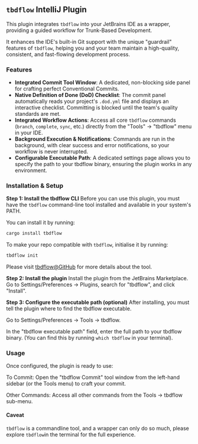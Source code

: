 ## `tbdflow` IntelliJ Plugin
This plugin integrates `tbdflow` into your JetBrains IDE as a wrapper, providing a guided workflow for Trunk-Based Development.

It enhances the IDE's built-in Git support with the unique "guardrail" features of `tbdflow`, helping you and your team maintain a high-quality, consistent, and fast-flowing development process.

### Features
- **Integrated Commit Tool Window**: A dedicated, non-blocking side panel for crafting perfect Conventional Commits.
- **Native Definition of Done (DoD) Checklist**: The commit panel automatically reads your project's `.dod.yml` file and displays an interactive checklist. Committing is blocked until the team's quality standards are met.
- **Integrated Workflow Actions**: Access all core `tbdflow` commands (`branch`, `complete`, `sync`, etc.) directly from the "Tools" -> "tbdflow" menu in your IDE.
- **Background Execution & Notifications**: Commands are run in the background, with clear success and error notifications, so your workflow is never interrupted.
- **Configurable Executable Path**: A dedicated settings page allows you to specify the path to your tbdflow binary, ensuring the plugin works in any environment.

### Installation & Setup

**Step 1: Install the tbdflow CLI**
Before you can use this plugin, you must have the `tbdflow` command-line tool installed and available in your system's PATH.

You can install it by running:
```bash
cargo install tbdflow
```

To make your repo compatible with `tbdflow`, initialise it by running:
```bash
tbdflow init
```

Please visit [tbdflow@GitHub](https://github.com/cladam/tbdflow) for more details about the tool.

**Step 2: Install the plugin**
Install the plugin from the JetBrains Marketplace. Go to Settings/Preferences -> Plugins, search for "tbdflow", and click "Install".

**Step 3: Configure the executable path (optional)**
After installing, you must tell the plugin where to find the tbdflow executable.

Go to Settings/Preferences -> Tools -> tbdflow.

In the "tbdflow executable path" field, enter the full path to your tbdflow binary. (You can find this by running `which tbdflow` in your terminal).

### Usage
Once configured, the plugin is ready to use:

To Commit: Open the "tbdflow Commit" tool window from the left-hand sidebar (or the Tools menu) to craft your commit.

Other Commands: Access all other commands from the Tools -> tbdflow sub-menu.

#### Caveat
`tbdflow` is a commandline tool, and a wrapper can only do so much, please explore `tbdflow`in the terminal for the full experience.
